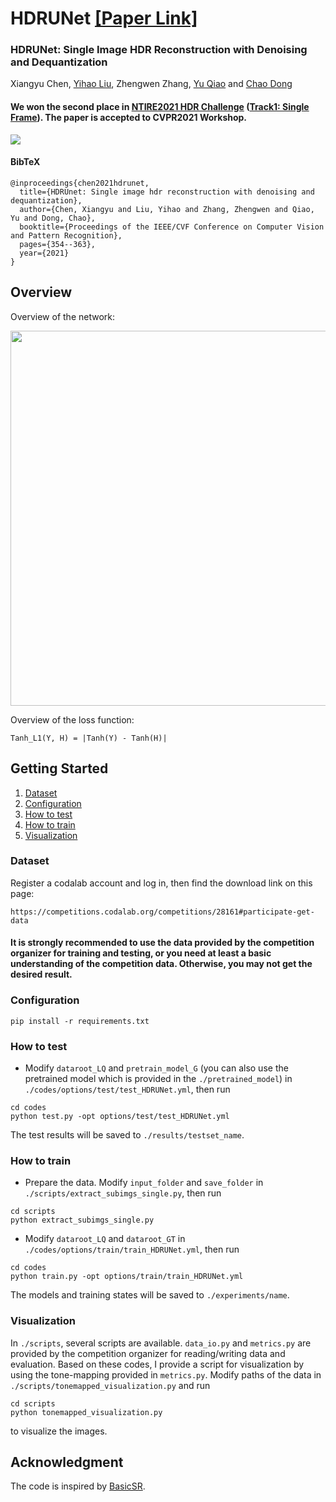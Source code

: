 # HDRUNet [[Paper Link]](http://arxiv.org/abs/2105.13084)

### HDRUNet: Single Image HDR Reconstruction with Denoising and Dequantization
Xiangyu Chen, [Yihao Liu](https://scholar.google.com.hk/citations?user=WRIYcNwAAAAJ&hl=zh-CN), Zhengwen Zhang, [Yu Qiao](https://scholar.google.com/citations?user=gFtI-8QAAAAJ&hl=zh-CN) and [Chao Dong](https://scholar.google.com.hk/citations?user=OSDCB0UAAAAJ&hl=zh-CN)

#### We won the second place in [NTIRE2021 HDR Challenge](https://data.vision.ee.ethz.ch/cvl/ntire21/) ([Track1: Single Frame](https://competitions.codalab.org/competitions/28161)). The paper is accepted to CVPR2021 Workshop.

<img src="https://raw.githubusercontent.com/chxy95/HDRUNet/master/images/introduction.jpg"/>

#### BibTeX

    @inproceedings{chen2021hdrunet,
      title={HDRUnet: Single image hdr reconstruction with denoising and dequantization},
      author={Chen, Xiangyu and Liu, Yihao and Zhang, Zhengwen and Qiao, Yu and Dong, Chao},
      booktitle={Proceedings of the IEEE/CVF Conference on Computer Vision and Pattern Recognition},
      pages={354--363},
      year={2021}
    }

## Overview
Overview of the network:

<img src="https://raw.githubusercontent.com/chxy95/HDRUNet/master/images/Network_Structure.png" width="600"/>

Overview of the loss function:

```
Tanh_L1(Y, H) = |Tanh(Y) - Tanh(H)|
```

## Getting Started

1. [Dataset](#dataset)
2. [Configuration](#configuration)
3. [How to test](#how-to-test)
4. [How to train](#how-to-train)
5. [Visualization](#visualization)

### Dataset
Register a codalab account and log in, then find the download link on this page:
```
https://competitions.codalab.org/competitions/28161#participate-get-data
```
#### It is strongly recommended to use the data provided by the competition organizer for training and testing, or you need at least a basic understanding of the competition data. Otherwise, you may not get the desired result.

### Configuration
```
pip install -r requirements.txt
```

### How to test

- Modify `dataroot_LQ` and `pretrain_model_G` (you can also use the pretrained model which is provided in the `./pretrained_model`) in `./codes/options/test/test_HDRUNet.yml`, then run
```
cd codes
python test.py -opt options/test/test_HDRUNet.yml
```
The test results will be saved to `./results/testset_name`.

### How to train

- Prepare the data. Modify `input_folder` and `save_folder` in `./scripts/extract_subimgs_single.py`, then run
```
cd scripts
python extract_subimgs_single.py
```

- Modify `dataroot_LQ` and `dataroot_GT` in `./codes/options/train/train_HDRUNet.yml`, then run
```
cd codes
python train.py -opt options/train/train_HDRUNet.yml
```
The models and training states will be saved to `./experiments/name`.

### Visualization

In `./scripts`, several scripts are available. `data_io.py` and `metrics.py` are provided by the competition organizer for reading/writing data and evaluation. Based on these codes, I provide a script for visualization by using the tone-mapping provided in `metrics.py`. Modify paths of the data in `./scripts/tonemapped_visualization.py` and run
```
cd scripts
python tonemapped_visualization.py
```
to visualize the images.

## Acknowledgment
The code is inspired by [BasicSR](https://github.com/xinntao/BasicSR).
